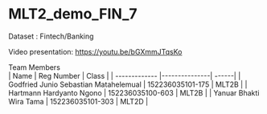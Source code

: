 # MLT2_demo_FIN_7
  
Dataset : Fintech/Banking  

Video presentation:
https://youtu.be/bGXmmJTqsKo
  
Team Members  
| Name        | Reg Number           | Class  |
| ------------- |---------------| ------|
| Godfried Junio Sebastian Matahelemual | 152236035101-175      |    MLT2B |
| Hartmann Hardyanto Ngono | 152236035100-603      |    MLT2B |
| Yanuar Bhakti Wira Tama | 152236035101-303      |    MLT2D |
